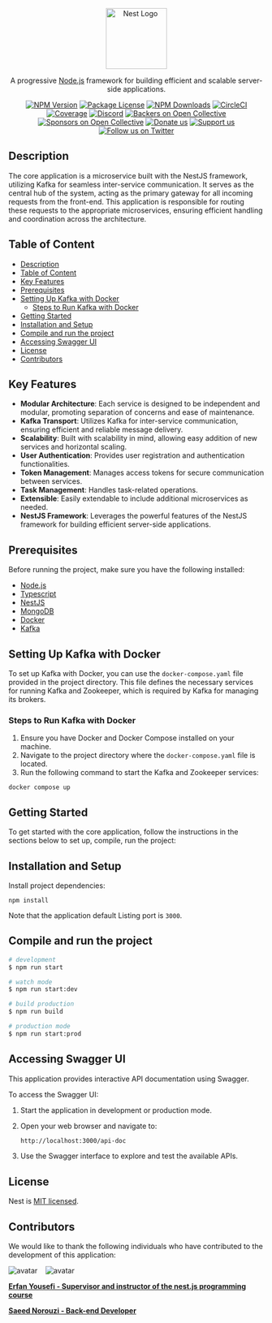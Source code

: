<p align="center">
  <a href="http://nestjs.com/" target="blank"><img src="https://nestjs.com/img/logo-small.svg" width="120" alt="Nest Logo" /></a>
</p>

[circleci-image]: https://img.shields.io/circleci/build/github/nestjs/nest/master?token=abc123def456
[circleci-url]: https://circleci.com/gh/nestjs/nest

  <p align="center">A progressive <a href="http://nodejs.org" target="_blank">Node.js</a> framework for building efficient and scalable server-side applications.</p>
    <p align="center">
<a href="https://www.npmjs.com/~nestjscore" target="_blank"><img src="https://img.shields.io/npm/v/@nestjs/core.svg" alt="NPM Version" /></a>
<a href="https://www.npmjs.com/~nestjscore" target="_blank"><img src="https://img.shields.io/npm/l/@nestjs/core.svg" alt="Package License" /></a>
<a href="https://www.npmjs.com/~nestjscore" target="_blank"><img src="https://img.shields.io/npm/dm/@nestjs/common.svg" alt="NPM Downloads" /></a>
<a href="https://circleci.com/gh/nestjs/nest" target="_blank"><img src="https://img.shields.io/circleci/build/github/nestjs/nest/master" alt="CircleCI" /></a>
<a href="https://coveralls.io/github/nestjs/nest?branch=master" target="_blank"><img src="https://coveralls.io/repos/github/nestjs/nest/badge.svg?branch=master#9" alt="Coverage" /></a>
<a href="https://discord.gg/G7Qnnhy" target="_blank"><img src="https://img.shields.io/badge/discord-online-brightgreen.svg" alt="Discord"/></a>
<a href="https://opencollective.com/nest#backer" target="_blank"><img src="https://opencollective.com/nest/backers/badge.svg" alt="Backers on Open Collective" /></a>
<a href="https://opencollective.com/nest#sponsor" target="_blank"><img src="https://opencollective.com/nest/sponsors/badge.svg" alt="Sponsors on Open Collective" /></a>
  <a href="https://paypal.me/kamilmysliwiec" target="_blank"><img src="https://img.shields.io/badge/Donate-PayPal-ff3f59.svg" alt="Donate us"/></a>
    <a href="https://opencollective.com/nest#sponsor"  target="_blank"><img src="https://img.shields.io/badge/Support%20us-Open%20Collective-41B883.svg" alt="Support us"></a>
  <a href="https://twitter.com/nestframework" target="_blank"><img src="https://img.shields.io/twitter/follow/nestframework.svg?style=social&label=Follow" alt="Follow us on Twitter"></a>
</p>
  <!--[![Backers on Open Collective](https://opencollective.com/nest/backers/badge.svg)](https://opencollective.com/nest#backer)
  [![Sponsors on Open Collective](https://opencollective.com/nest/sponsors/badge.svg)](https://opencollective.com/nest#sponsor)-->

## Description

The core application is a microservice built with the NestJS framework, utilizing Kafka for seamless inter-service communication. It serves as the central hub of the system, acting as the primary gateway for all incoming requests from the front-end. This application is responsible for routing these requests to the appropriate microservices, ensuring efficient handling and coordination across the architecture.

## Table of Content

- [Description](#description)
- [Table of Content](#table-of-content)
- [Key Features](#key-features)
- [Prerequisites](#prerequisites)
- [Setting Up Kafka with Docker](#setting-up-kafka-with-docker)
  - [Steps to Run Kafka with Docker](#steps-to-run-kafka-with-docker)
- [Getting Started](#getting-started)
- [Installation and Setup](#installation-and-setup)
- [Compile and run the project](#compile-and-run-the-project)
- [Accessing Swagger UI](#accessing-swagger-ui)
- [License](#license)
- [Contributors](#contributors)

## Key Features

- **Modular Architecture**: Each service is designed to be independent and modular, promoting separation of concerns and ease of maintenance.
- **Kafka Transport**: Utilizes Kafka for inter-service communication, ensuring efficient and reliable message delivery.
- **Scalability**: Built with scalability in mind, allowing easy addition of new services and horizontal scaling.
- **User Authentication**: Provides user registration and authentication functionalities.
- **Token Management**: Manages access tokens for secure communication between services.
- **Task Management**: Handles task-related operations.
- **Extensible**: Easily extendable to include additional microservices as needed.
- **NestJS Framework**: Leverages the powerful features of the NestJS framework for building efficient server-side applications.

## Prerequisites

Before running the project, make sure you have the following installed:

- [Node.js](https://nodejs.org/)
- [Typescript](https://www.typescriptlang.org/)
- [NestJS](https://nestjs.com/)
- [MongoDB](https://www.mongodb.com/)
- [Docker](https://www.docker.com/)
- [Kafka](https://kafka.apache.org/)

## Setting Up Kafka with Docker

To set up Kafka with Docker, you can use the `docker-compose.yaml` file provided in the project directory. This file defines the necessary services for running Kafka and Zookeeper, which is required by Kafka for managing its brokers.

### Steps to Run Kafka with Docker

1. Ensure you have Docker and Docker Compose installed on your machine.
2. Navigate to the project directory where the `docker-compose.yaml` file is located.
3. Run the following command to start the Kafka and Zookeeper services:

```shell
docker compose up
```

## Getting Started

To get started with the core application, follow the instructions in the sections below to set up, compile, run the project:

## Installation and Setup

Install project dependencies:

```shell
npm install
```

Note that the application default Listing port is `3000`.

## Compile and run the project

```bash
# development
$ npm run start

# watch mode
$ npm run start:dev

# build production
$ npm run build

# production mode
$ npm run start:prod
```

## Accessing Swagger UI

This application provides interactive API documentation using Swagger.

To access the Swagger UI:

1. Start the application in development or production mode.
2. Open your web browser and navigate to:

   ```bash
   http://localhost:3000/api-doc
   ```

3. Use the Swagger interface to explore and test the available APIs.

## License

Nest is [MIT licensed](https://github.com/nestjs/nest/blob/master/LICENSE).

## Contributors

We would like to thank the following individuals who have contributed to the development of this application:

![avatar](https://images.weserv.nl/?url=https://github.com/erfanyousefi.png?h=150&w=150&fit=cover&mask=circle&maxage=5d)
‎ ‎ ‎ ![avatar](https://images.weserv.nl/?url=https://github.com/saeedNW.png?h=150&w=150&fit=cover&mask=circle&maxage=5d)

[**Erfan Yousefi - Supervisor and instructor of the nest.js programming course**](https://github.com/erfanyousefi/)

[**Saeed Norouzi - Back-end Developer**](https://github.com/saeedNW)
